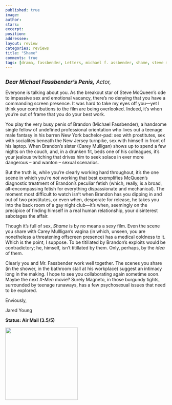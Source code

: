```yaml
---
published: true
image:
author: 
stars: 
excerpt: 
position: 
addressee: 
layout: review
categories: reviews
title: "Shame"
comments: true
tags: [drama, fassbender, Letters, michael f. assbender, shame, steve mcqueen, Zip.ca]
---
```

<div><p><span class="full-image-block ssNonEditable"><span><img src="http://static.squarespace.com/static/5005f6bcc4aa41161b33e89e/5329cf1fe4b07c068ebf74de/5329cf1fe4b07c068ebf7561/1336617431001/shame.jpg" alt="" /></span></span></p>
<p><span style="font-size:120%;"><em><strong>Dear Michael Fassbender&rsquo;s Penis,</strong> Actor,</em></span></p>
<p>Everyone is talking about you. As the breakout star of Steve McQueen&rsquo;s ode to impassive sex and emotional vacancy, there&rsquo;s no denying that you have a commanding screen presence. It was hard to take my eyes off you&mdash;yet I think your contributions to the film are being overlooked. Indeed, it&rsquo;s when you&rsquo;re out of frame that you do your best work.</p>
<p>You play the very busy penis of Brandon (Michael Fassbender), a handsome single fellow of undefined professional orientation who lives out a teenage male fantasy in his barren New York bachelor-pad: sex with prostitutes, sex with socialites beneath the New Jersey turnpike, sex with himself in front of his laptop. When Brandon&rsquo;s sister (Carey Mulligan) shows up to spend a few nights on the couch, and, in a drunken fit, beds one of his colleagues, it&rsquo;s your jealous twitching that drives him to seek solace in ever more dangerous &ndash; and wanton &ndash; sexual scenarios. &nbsp;</p>
<p>But the truth is, while you&rsquo;re clearly working hard throughout, it&rsquo;s the one scene in which you&rsquo;re <em>not</em> working that best exemplifies McQueen&rsquo;s diagnostic treatment of Brandon&rsquo;s peculiar fetish (which, really, is a broad, all-encompassing fetish for everything dispassionate and mechanical). The moment most difficult to watch isn&rsquo;t when Brandon has you dipping in and out of two prostitutes, or even when, desperate for release, he takes you into the back room of a gay night club&mdash;it&rsquo;s when, seemingly on the precipice of finding himself in a real human relationship, your disinterest sabotages the affair. &nbsp;</p>
<p>Though it&rsquo;s full of sex, <em>Shame</em> is by no means a sexy film. Even the scene you share with Carey Mullligan&rsquo;s vagina (in which, unseen, you are nonetheless a threatening offscreen presence) has a medical coldness to it. Which is the point, I suppose. To be titillated by Brandon&rsquo;s exploits would be contradictory; he, himself, isn&rsquo;t titillated by them. Only, perhaps, by the <em>idea</em> of them.</p>
<p>Clearly you and Mr. Fassbender work well together. The scenes you share (in the shower, in the bathroom stall at his workplace) suggest an intimacy long in the making. I hope to see you collaborating again sometime soon. Maybe the next <em>X-Men</em> movie? Surely Magneto, in those burgundy tights, surrounded by teenage runaways, has a few psychosexual issues that need to be explored.&nbsp;&nbsp;&nbsp;&nbsp;&nbsp;</p>
<p>Enviously,</p>
<p>Jared Young</p>
<p><strong>Status: Air Mail (3.5/5)</strong></p>
<p><span class="full-image-float-left ssNonEditable"><span><a href="http://www.zip.ca/DVD/Browse.aspx/1/t/203831/Shame" target="_blank"><img src="http://static.squarespace.com/static/5005f6bcc4aa41161b33e89e/5329cf1fe4b07c068ebf74de/5329cf20e4b07c068ebf7cc4/1343245704065/Rent-it-on-Zip.png" alt="" width="226" /></a></span></span></p></div>

